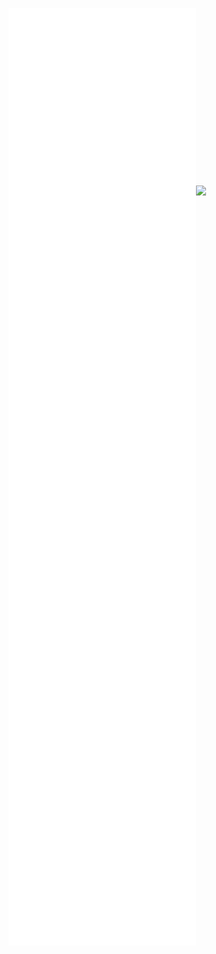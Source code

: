 ![](/Notatki/Semestr%203/Języki%20programowania/Labolatoria/Labolatoria%207/Projekt/Keeper/pom.xml)
![](/Notatki/Semestr%203/Języki%20programowania/Labolatoria/Labolatoria%207/Projekt/Keeper/src/main/java/module-info.java)![](/Notatki/Semestr%203/Języki%20programowania/Labolatoria/Labolatoria%207/Projekt/Keeper/src/main/resources/META-INF/MANIFEST.MF)
![](/Notatki/Semestr%203/Języki%20programowania/Labolatoria/Labolatoria%207/Projekt/Keeper/src/main/java/pl/edu/pwr/student/djablonski/Keeper/Keeper.java)
![](/Notatki/Semestr%203/Języki%20programowania/Labolatoria/Labolatoria%207/Projekt/Keeper/src/main/java/pl/edu/pwr/student/djablonski/Keeper/Handler/RequestHandler.java)
![](/Notatki/Semestr%203/Języki%20programowania/Labolatoria/Labolatoria%207/Projekt/Keeper/src/main/java/pl/edu/pwr/student/djablonski/Keeper/Data/Persons.java)
![](/Notatki/Semestr%203/Języki%20programowania/Labolatoria/Labolatoria%207/Projekt/Keeper/src/main/java/pl/edu/pwr/student/djablonski/Keeper/Data/PersonCRUD.java)
![](/Notatki/Semestr%203/Języki%20programowania/Labolatoria/Labolatoria%207/Projekt/Keeper/src/main/java/pl/edu/pwr/student/djablonski/Keeper/Data/Orders.java)
![](/Notatki/Semestr%203/Języki%20programowania/Labolatoria/Labolatoria%207/Projekt/Keeper/src/main/java/pl/edu/pwr/student/djablonski/Keeper/Data/OrderQueue.java)
![](/Notatki/Semestr%203/Języki%20programowania/Labolatoria/Labolatoria%207/Projekt/Keeper/src/main/java/pl/edu/pwr/student/djablonski/Keeper/Data/ItemsCRUD.java)
![](/Notatki/Semestr%203/Języki%20programowania/Labolatoria/Labolatoria%207/Projekt/Keeper/src/main/java/pl/edu/pwr/student/djablonski/Keeper/Data/Items.java)
